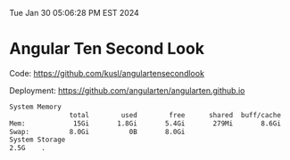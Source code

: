 Tue Jan 30 05:06:28 PM EST 2024

# Angular Ten Second Look

Code: https://github.com/kusl/angulartensecondlook

Deployment: https://github.com/angularten/angularten.github.io

```bash
System Memory
               total        used        free      shared  buff/cache   available
Mem:            15Gi       1.8Gi       5.4Gi       279Mi       8.6Gi        13Gi
Swap:          8.0Gi          0B       8.0Gi
System Storage
2.5G	.
```
